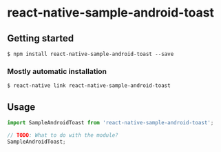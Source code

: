 # react-native-sample-android-toast

## Getting started

`$ npm install react-native-sample-android-toast --save`

### Mostly automatic installation

`$ react-native link react-native-sample-android-toast`

## Usage
```javascript
import SampleAndroidToast from 'react-native-sample-android-toast';

// TODO: What to do with the module?
SampleAndroidToast;
```
